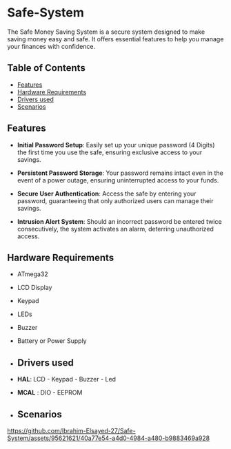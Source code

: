 # Safe-System
The Safe Money Saving System is a secure system designed to make saving money easy and safe. It offers essential features to help you manage your finances with confidence.

## Table of Contents

- [Features](#features)
- [Hardware Requirements](#hardware-requirements)
- [Drivers used](#drivers-used)
- [Scenarios](#Scenarios)




## Features

- **Initial Password Setup**: Easily set up your unique password (4 Digits) the first time you use the safe, ensuring exclusive access to your savings.

- **Persistent Password Storage**: Your password remains intact even in the event of a power outage, ensuring uninterrupted access to your funds.

- **Secure User Authentication**: Access the safe by entering your password, guaranteeing that only authorized users can manage their savings.

- **Intrusion Alert System**: Should an incorrect password be entered twice consecutively, the system activates an alarm, deterring unauthorized access.

## Hardware Requirements

- ATmega32
- LCD Display
- Keypad
- LEDs
- Buzzer
- Battery or Power Supply

- ## Drivers used
- **HAL**: LCD - Keypad - Buzzer - Led
- **MCAL** : DIO - EEPROM


- ## Scenarios


https://github.com/Ibrahim-Elsayed-27/Safe-System/assets/95621621/40a77e54-a4d0-4984-a480-b9883469a928






